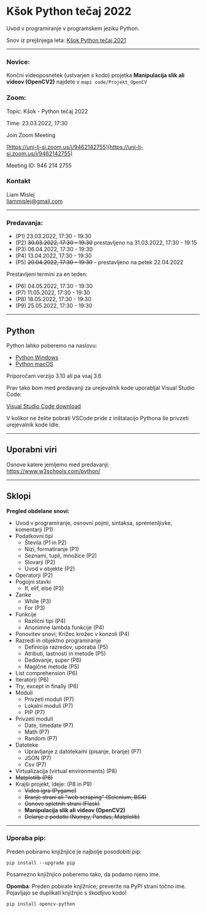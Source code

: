 # Kšok Python tečaj 2022
Uvod v programiranje v programskem jeziku Python. 

Snov iz prejšnjega leta:
[Kšok Python tečaj 2021](https://github.com/15minutOdmora/Ksok-Python-tecaj)

---

### Novice:

Končni videoposnetek (ustvarjen s kodo) projetka **Manipulacija slik ali videov (OpenCV2)** najdete v `mapi code/Projekt_OpenCV`

### Zoom:

Topic: Kšok - Python tečaj 2022

Time: 23.03.2022, 17:30

Join Zoom Meeting

[https://uni-lj-si.zoom.us/j/9462142755](https://uni-lj-si.zoom.us/j/9462142755)

Meeting ID: 946 214 2755

### Kontakt

Liam Mislej  
liammislej@gmail.com  

---

### Predavanja:

- (P1) 23.03.2022, 17:30 - 19:30
- (P2) ~~30.03.2022, 17:30 - 19:30~~ prestavljeno na 31.03.2022, 17:30 - 19:15 
- (P3) 06.04.2022, 17:30 - 19:30
- (P4) 13.04.2022, 17:30 - 19:30
- (P5) ~~20.04.2022, 17:30 - 19:30~~ - prestavljeno na petek 22.04.2022

Prestavljeni termini za en teden:

- (P6) 04.05.2022, 17:30 - 19:30
- (P7) 11.05.2022, 17:30 - 19:30
- (P8) 18.05.2022, 17:30 - 19:30
- (P9) 25.05.2022, 17:30 - 19:30

---

## Python

Python lahko poberemo na naslovu:
- [Python Windows](https://www.python.org/downloads/windows/)
- [Python macOS](https://www.python.org/downloads/macos/)

Priporočam verzijo 3.10 ali pa vsaj 3.6

Prav tako bom med predavanji za urejevalnik kode uporabljal Visual Studio Code:

[Visual Studio Code download](https://code.visualstudio.com/)

V kolikor ne želite pobrati VSCode pride z inštalacijo Pythona še privzeti urejevalnik kode Idle.

---

## Uporabni viri

Osnove katere jemljemo med predavanji:
https://www.w3schools.com/python/

---

## Sklopi 

**Pregled obdelane snovi:**

- Uvod v programiranje, osnovni pojmi, sintaksa, spremenljivke, komentarji (P1)
- Podatkovni tipi
    - Števila (P1 in P2)
    - Nizi, formatiranje (P1)
    - Seznami, tupli, množice (P2)
    - Slovarji (P2)
    - Uvod v objekte (P2)
- Operatorji (P2)
- Pogojni stavki
    - If, elif, else (P3)
- Zanke
    - While (P3)
    - For (P3)
- Funkcije
    - Različni tipi (P4)
    - Anonimne lambda funkcije (P4)
- Ponovitev snovi; Križec krožec v konzoli (P4)
- Razredi in objektno programiranje
    - Definicija razredov, uporaba (P5)
    - Atributi, lastnosti in metode (P5)
    - Dedovanje, super (P6)
    - Magične metode (P5)
- List comprehension (P6)
- Iteratorji (P6)
- Try, except in finally (P6)
- Moduli 
    - Privzeti moduli (P7)
    - Lokalni moduli (P7)
    - PIP (P7)
- Privzeti moduli
    - Date, timedate (P7)
    - Math (P7)
    - Random (P7)
- Datoteke
    - Upravljanje z datotekami (pisanje, branje) (P7)
    - JSON (P7)
    - Csv (P7)
- Virtualizacija (virtual environments) (P8)
- ~~Matplotlib (P8)~~
- Krajši projekt, ideje: (P8 in P9)
    - ~~Video igra (Pygame)~~
    - ~~Branje strani ali "web scraping" (Selenium, BS4)~~
    - ~~Osnove spletnih strani (Flask)~~
    - **Manipulacija slik ali videov (OpenCV2)**
    - ~~Delanje z podatki (Numpy, Pandas, Matplolib)~~

---

### Uporaba pip:

Preden pobiramo knjižnjice je najbolje posodobiti pip:

```
pip install --upgrade pip
```

Posamezno knjižnjico poberemo tako, da podamo njeno ime. 

**Opomba**: Preden pobirate knjižnice; preverite na PyPI strani točno ime. Pojavljajo se duplikati knjižnjic s škodljivo kodo!

```
pip install opencv-python
```
